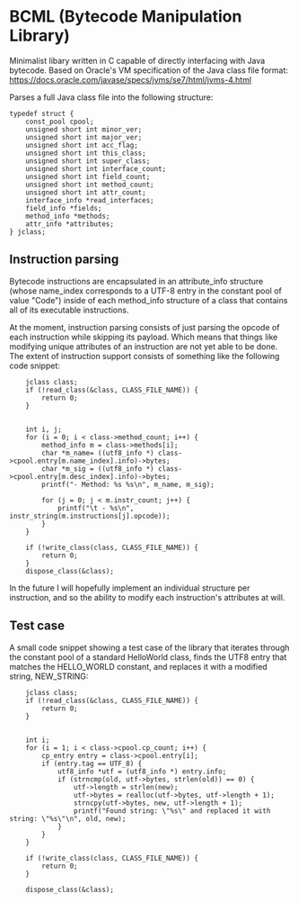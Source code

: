 # BCML (Bytecode Manipulation Library)

Minimalist libary written in C capable of directly interfacing with Java bytecode. 
Based on Oracle's VM specification of the Java class file format: https://docs.oracle.com/javase/specs/jvms/se7/html/jvms-4.html


Parses a full Java class file into the following structure:
```
typedef struct {
	const_pool cpool;
	unsigned short int minor_ver;
	unsigned short int major_ver;
	unsigned short int acc_flag;
	unsigned short int this_class;
	unsigned short int super_class;
	unsigned short int interface_count;
	unsigned short int field_count;
	unsigned short int method_count;
	unsigned short int attr_count;
	interface_info *read_interfaces;
	field_info *fields;
	method_info *methods;
	attr_info *attributes;
} jclass;
```

## Instruction parsing
Bytecode instructions are encapsulated in an attribute_info structure (whose name_index corresponds to a UTF-8 entry in the constant pool of value "Code") inside of each method_info structure of a class that contains all of its executable instructions.

At the moment, instruction parsing consists of just parsing the opcode of each instruction while skipping its payload. Which means that things like modifying unique attributes of an instruction are not yet able to be done. The extent of instruction support consists of something like the following code snippet: 
```
	jclass class;
	if (!read_class(&class, CLASS_FILE_NAME)) {
		return 0;
	}


	int i, j;
	for (i = 0; i < class->method_count; i++) {
		method_info m = class->methods[i];
		char *m_name= ((utf8_info *) class->cpool.entry[m.name_index].info)->bytes;
		char *m_sig = ((utf8_info *) class->cpool.entry[m.desc_index].info)->bytes;
		printf("- Method: %s %s\n", m_name, m_sig);

		for (j = 0; j < m.instr_count; j++) {
			printf("\t - %s\n", instr_string(m.instructions[j].opcode));
		}
	}

	if (!write_class(class, CLASS_FILE_NAME)) {
		return 0;
	}
	dispose_class(&class);
```


In the future I will hopefully implement an individual structure per instruction, and so the ability to modify each instruction's attributes at will.

## Test case
A small code snippet showing a test case of the library that iterates through the constant pool of a standard HelloWorld class, finds the UTF8 entry that matches the HELLO_WORLD constant, and replaces it with a modified string, NEW_STRING:
```
	jclass class;
	if (!read_class(&class, CLASS_FILE_NAME)) {
		return 0;
	}


	int i;
	for (i = 1; i < class->cpool.cp_count; i++) {
		cp_entry entry = class->cpool.entry[i];
		if (entry.tag == UTF_8) {
			utf8_info *utf = (utf8_info *) entry.info;
			if (strncmp(old, utf->bytes, strlen(old)) == 0) {
				utf->length = strlen(new);
				utf->bytes = realloc(utf->bytes, utf->length + 1);
				strncpy(utf->bytes, new, utf->length + 1);
				printf("Found string: \"%s\" and replaced it with string: \"%s\"\n", old, new);
			}
		}
	}

	if (!write_class(class, CLASS_FILE_NAME)) {
		return 0;
	}

	dispose_class(&class);
```

